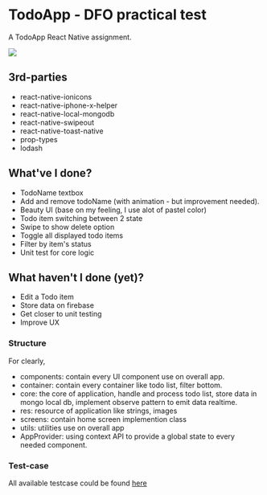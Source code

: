# TodoApp - DFO practical test
A TodoApp React Native assignment.

![](demo.gif)

## 3rd-parties 
+ react-native-ionicons
+ react-native-iphone-x-helper
+ react-native-local-mongodb
+ react-native-swipeout
+ react-native-toast-native
+ prop-types
+ lodash

## What've I done?
+ TodoName textbox
+ Add and remove todoName (with animation - but improvement needed).
+ Beauty UI (base on my feeling, I use alot of pastel color)
+ Todo item switching between 2 state
+ Swipe to show delete option
+ Toggle all displayed todo items
+ Filter by item's status
+ Unit test for core logic

## What haven't I done (yet)?
+ Edit a Todo item
+ Store data on firebase
+ Get closer to unit testing
+ Improve UX

### Structure
For clearly,
+ components: contain every UI component use on overall app.
+ container: contain every container like todo list, filter bottom.
+ core: the core of application, handle and process todo list, store data in mongo local db, implement observe pattern to emit data realtime.
+ res: resource of application like strings, images
+ screens: contain home screen implemention class
+ utils: utilities use on overall app
+ AppProvider: using context API to provide a global state to every needed component.

### Test-case
All available testcase could be found [here](https://github.com/ducgao/dfo-practical-test/blob/master/__tests__/App-test.js)
